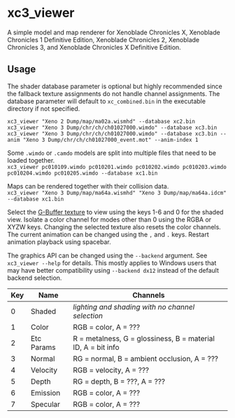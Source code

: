 # xc3_viewer
A simple model and map renderer for Xenoblade Chronicles X, Xenoblade Chronicles 1 Definitive Edition, Xenoblade Chronicles 2, Xenoblade Chronicles 3, and Xenoblade Chronicles X Definitive Edition.

## Usage
The shader database parameter is optional but highly recommended since the fallback texture assignments do not handle channel assignments. The database parameter will default to `xc_combined.bin` in the executable directory if not specified.

`xc3_viewer "Xeno 2 Dump/map/ma02a.wismhd" --database xc2.bin`  
`xc3_viewer "Xeno 3 Dump/chr/ch/ch01027000.wimdo" --database xc3.bin`  
`xc3_viewer "Xeno 3 Dump/chr/ch/ch01027000.wimdo" --database xc3.bin --anim "Xeno 3 Dump/chr/ch/ch01027000_event.mot" --anim-index 1`  

Some `.wimdo` or `.camdo` models are split into multiple files that need to be loaded together.  
`xc3_viewer pc010109.wimdo pc010201.wimdo pc010202.wimdo pc010203.wimdo pc010204.wimdo pc010205.wimdo --database xc1.bin`  

Maps can be rendered together with their collision data.  
`xc3_viewer "Xeno 3 Dump/map/ma64a.wismhd" "Xeno 3 Dump/map/ma64a.idcm" --database xc1.bin`  

Select the [G-Buffer texture](https://scanmountgoat.github.io/xenoblade-rendering-research/gbuffer) to view using the keys 1-6 and 0 for the shaded view. Isolate a color channel for modes other than 0 using the RGBA or XYZW keys. Changing the selected texture also resets the color channels. The current animation can be changed using the `,` and `.` keys. Restart animation playback using spacebar.

The graphics API can be changed using the `--backend` argument. See `xc3_viewer --help` for details. This mostly applies to Windows users that may have better compatibility using `--backend dx12` instead of the default backend selection.

| Key | Name | Channels |
| --- | --- | --- |
| 0 | Shaded | *lighting and shading with no channel selection* |
| 1 | Color | RGB = color, A = ??? |
| 2 | Etc Params | R = metalness, G = glossiness, B = material ID, A = bit info |
| 3 | Normal | RG = normal, B = ambient occlusion, A = ??? |
| 4 | Velocity | RGB = velocity, A = ??? |
| 5 | Depth | RG = depth, B = ???, A = ??? |
| 6 | Emission | RGB = color, A = ??? |
| 7 | Specular | RGB = color, A = ??? |
